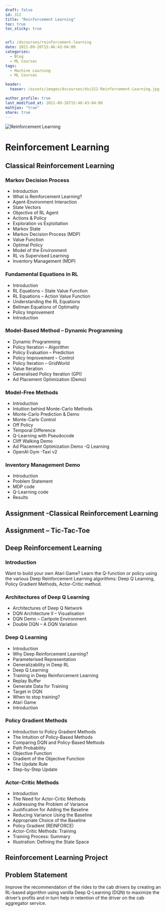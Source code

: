 ```yaml
---
draft: false
id: 312    
title: "Reinforcement Learning"
toc: true
toc_sticky: true


url: /dscourses/reinforcement-learning
date: 2021-09-26T15:46:43-04:00
categories:
  - Blog
  - ML Courses
tags: 
  - Machine Learning
  - ML Courses

header:
  teaser: /assets/images/dscourses/dsc312-Reinforcement-Learning.jpg

author_profile: true
last_modified_at: 2021-09-26T15:46:43-04:00
mathjax: "true"
share: true
---
```


![Reinforcement Learning](/assets/images/dscourses/dsc312-Reinforcement-Learning.jpg)

# Reinforcement Learning 

## Classical Reinforcement Learning

### Markov Decision Process

*   Introduction
*   What is Reinforcement Learning?
*   Agent-Environment Interaction
*   State Vectors
*   Objective of RL Agent
*   Actions & Policy
*   Exploration vs Exploitation
*   Markov State
*   Markov Decision Process (MDP)
*   Value Function
*   Optimal Policy
*   Model of the Environment
*   RL vs Supervised Learning
*   Inventory Management (MDP)

### Fundamental Equations in RL

*   Introduction
*   RL Equations – State Value Function
*   RL Equations – Action Value Function
*   Understanding the RL Equations
*   Bellman Equations of Optimality
*   Policy Improvement
*   Introduction

### Model-Based Method – Dynamic Programming

*   Dynamic Programming
*   Policy Iteration – Algorithm
*   Policy Evaluation – Prediction
*   Policy Improvement – Control
*   Policy Iteration – GridWorld
*   Value Iteration
*   Generalised Policy Iteration (GPI)
*   Ad Placement Optimization (Demo)

### Model-Free Methods

*   Introduction
*   Intuition behind Monte-Carlo Methods
*   Monte-Carlo Prediction & Demo
*   Monte-Carlo Control
*   Off Policy
*   Temporal Difference
*   Q-Learning with Pseudocode
*   Cliff Walking Demo
*   Ad Placement Optimization Demo -Q Learning
*   OpenAI Gym -Taxi v2

### Inventory Management Demo

*   Introduction
*   Problem Statement
*   MDP code
*   Q-Learning code
*   Results

## Assignment -Classical Reinforcement Learning

## Assignment – Tic-Tac-Toe

## Deep Reinforcement Learning


### Introduction  
Want to build your own Atari Game? Learn the Q-function or policy using the various Deep Reinforcement Learning algorithms: Deep Q Learning, Policy Gradient Methods, Actor-Critic method.

### Architectures of Deep Q Learning

*   Architectures of Deep Q Network
*   DQN Architecture II – Visualisation
*   DQN Demo – Cartpole Environment
*   Double DQN – A DQN Variation

### Deep Q Learning

*   Introduction
*   Why Deep Reinforcement Learning?
*   Parameterised Representation
*   Generalizability in Deep RL
*   Deep Q Learning
*   Training in Deep Reinforcement Learning
*   Replay Buffer
*   Generate Data for Training
*   Target in DQN
*   When to stop training?
*   Atari Game
*   Introduction

### Policy Gradient Methods

*   Introduction to Policy Gradient Methods
*   The Intuition of Policy-Based Methods
*   Comparing DQN and Policy-Based Methods
*   Path Probability
*   Objective Function
*   Gradient of the Objective Function
*   The Update Rule
*   Step-by-Step Update

### Actor-Critic Methods

*   Introduction
*   The Need for Actor-Critic Methods
*   Addressing the Problem of Variance
*   Justification for Adding the Baseline
*   Reducing Variance Using the Baseline
*   Appropriate Choice of the Baseline
*   Policy Gradient (REINFORCE)
*   Actor-Critic Methods: Training
*   Training Process: Summary
*   Illustration: Defining the State Space

## Reinforcement Learning Project


## Problem Statement  
Improve the recommendation of the rides to the cab drivers by creating an RL-based algorithm using vanilla Deep Q-Learning (DQN) to maximize the driver’s profits and in turn help in retention of the driver on the cab aggregator service.